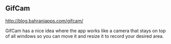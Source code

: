 ## GifCam ##

http://blog.bahraniapps.com/gifcam/

GifCam has a nice idea where the app works like a camera that stays on top of all windows so you can move it and resize it to record your desired area.
